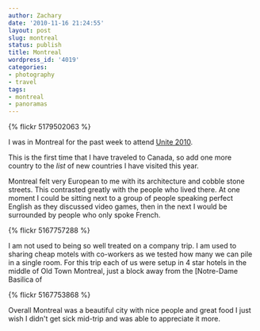 ```yaml
---
author: Zachary
date: '2010-11-16 21:24:55'
layout: post
slug: montreal
status: publish
title: Montreal
wordpress_id: '4019'
categories:
- photography
- travel
tags:
- montreal
- panoramas
---
```


{% flickr 5179502063 %}

I was in Montreal for the past week to attend [Unite 2010](http://unity3d.com/unite/).

This is the first time that I have traveled to Canada, so add one more country
to the _list_ of new countries I have visited this year.

Montreal felt very European to me with its architecture and cobble stone
streets. This contrasted greatly with the people who lived there. At one
moment I could be sitting next to a group of people speaking perfect English
as they discussed video games, then in the next I would be surrounded by
people who only spoke French.

{% flickr 5167757288 %}

I am not used to being so well treated on a company trip. I am used to sharing
cheap motels with co-workers as we tested how many we can pile in a single
room. For this trip each of us were setup in 4 star hotels in the middle of
Old Town Montreal, just a block away from the [Notre-Dame Basilica of

{% flickr 5167753868 %}

Overall Montreal was a beautiful city with nice people and great food I just
wish I didn't get sick mid-trip and was able to appreciate it more.

